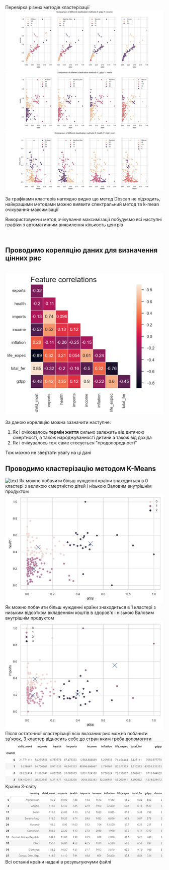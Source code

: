 <n2>Перевірка різних методів кластерізації</h2>
<img src="img/income clasification methods.jpg" alt="text">
<img src="img/health clasification methods.jpg" alt="text">
<img src="img/child_mort clasification methods.jpg" alt="text">
<p>За графіками кластерів наглядно видно що метод Dbscan не підходить, найкращими методами можно виявити спектральний метод та k-mean очікування-максимізації</p>
<p>Використовуючи метод очікування максимізації побудуємо всі наступні графіки з автоматичним виявилення кількость центрів</p>
<br>
<h2>Проводимо кореляцію даних для визначення цінних рис</h2>
<br>
<img src="img/feature_corr.png" alt="text">
<p>За даною кореляцію можна зазначити наступне:</p>
<ol>
  <li>Як і очіковалось <b>термін життя</b> сильно залежить від дитячою смертності, а також народжуванності дитини а також від дохіда</li>
  <li>Як і очікувалось теж саме стосується "продолородності"</li>
</ol>
Тож можно не звертати увагу на ці дані
<br>
<h2>Проводимо кластерізацію методом K-Means</h2>
<img src="img/img/gdpp_child_mort_clasification_features.jpg" alt="text">
Як можно побачити більш нужденні країни знаходиться в 0 кластері з великою смертністю дітей і нізькою Валовим внутрішнім продуктом
<img src="img/gdpp_health_clasification_features.jpg" alt="text">
Як можно побачити більш нужденні країни знаходиться в 1 кластері з низьким відсотком вкладенням коштів в здоров'є і нізькою Валовим внутрішнім продуктом
<img src="img/gdpp_imports_clasification_features.jpg" alt="text">
<br>
Після остаточної кластерізації всіх вказаних рис можно побачити зв'язок, 3 кластер відносить себе до стран яким треба допомогити
<img src="img/resulat_clustering.png" alt="text">
Країни 3-світу
<img src="img/urgent_need.png" alt="text">
Всі останні країни надані в результуючуми файлі

